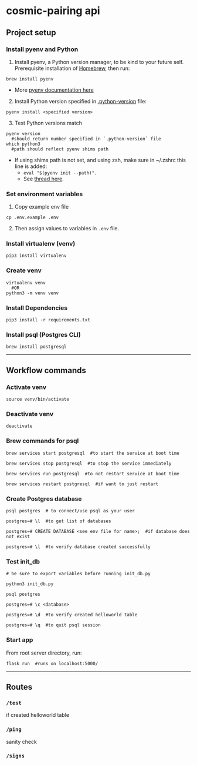 # cosmic-pairing api

## Project setup

### Install pyenv and Python
1. Install pyenv, a Python version manager, to be kind to your future self. Prerequisite installation of [Homebrew](https://brew.sh/), then run:
```
brew install pyenv
```
* More [pyenv documentation here](https://github.com/pyenv/pyenv)

2. Install Python version specified in [.python-version](./.python-version) file:
```
pyenv install <specified version>
```

3. Test Python versions match
```
pyenv version
  #should return number specified in `.python-version` file
which python3
  #path should reflect pyenv shims path
```
* If using shims path is not set, and using zsh, make sure in ~/.zshrc this line is added:
  * `eval "$(pyenv init --path)"`.
  * See [thread here](https://github.com/pyenv/pyenv/issues/849#issuecomment-863456765).

### Set environment variables
1.  Copy example env file
```
cp .env.example .env
```

2.  Then assign values to variables in `.env` file.

### Install virtualenv (venv) 
```
pip3 install virtualenv
```

### Create venv
```
virtualenv venv
  #OR
python3 -m venv venv
```

### Install Dependencies
```
pip3 install -r requirements.txt
```

### Install psql (Postgres CLI)
```
brew install postgresql
```

---

## Workflow commands

### Activate venv
```
source venv/bin/activate
```

### Deactivate venv
```
deactivate
```

### Brew commands for psql
```
brew services start postgresql  #to start the service at boot time

brew services stop postgresql  #to stop the service immediately

brew services run postgresql  #to not restart service at boot time
```
```
brew services restart postgresql  #if want to just restart
```

### Create Postgres database
```
psql postgres  # to connect/use psql as your user

postgres=# \l  #to get list of databases

postgres=# CREATE DATABASE <see env file for name>;  #if database does not exist

postgres=# \l  #to verify database created successfully
```

### Test init_db
```
# be sure to export variables before running init_db.py

python3 init_db.py

psql postgres

postgres=# \c <database>

postgres=# \d  #to verify created helloworld table

postgres=# \q  #to quit psql session
```

### Start app
From root server directory, run:
```
flask run  #runs on localhost:5000/
```

---

## Routes

### `/test`
if created helloworld table

### `/ping`
sanity check

### `/signs`